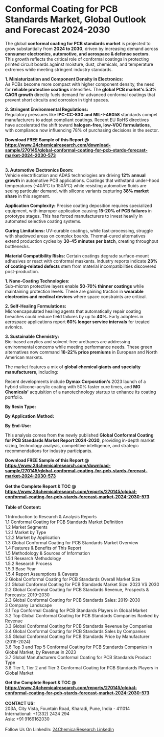 <h1>Conformal Coating for PCB Standards Market, Global Outlook and Forecast 2024-2030</h1><p>The global <strong>conformal coating for PCB standards market</strong> is projected to grow substantially from <strong>2024 to 2030</strong>, driven by increasing demand across <strong>consumer electronics, automotive, and aerospace &amp; defense sectors</strong>. This growth reflects the critical role of conformal coatings in protecting printed circuit boards against moisture, dust, chemicals, and temperature extremes while meeting stringent industry standards.</p><p><strong>1. Miniaturization and Component Density in Electronics:</strong><br>
As PCBs become more compact with higher component density, the need for <strong>reliable protective coatings</strong> intensifies. The <strong>global PCB market's 5.3% CAGR growth</strong> directly fuels demand for advanced conformal coatings that prevent short circuits and corrosion in tight spaces.</p><p><strong>2. Stringent Environmental Regulations:</strong><br>
Regulatory pressures like <strong>IPC-CC-830 and MIL-I-46058</strong> standards compel manufacturers to adopt compliant coatings. Recent EU RoHS directives have accelerated the shift toward <strong>halogen-free, low-VOC formulations</strong>, with compliance now influencing 78% of purchasing decisions in the sector.</p><div><b>Download FREE Sample of this Report @ 
            <a href="https://www.24chemicalresearch.com/download-sample/270145/global-conformal-coating-for-pcb-stards-forecast-market-2024-2030-573">
            https://www.24chemicalresearch.com/download-sample/270145/global-conformal-coating-for-pcb-stards-forecast-market-2024-2030-573</a></b></div><br><p><strong>3. Automotive Electronics Boom:</strong><br>
Vehicle electrification and ADAS technologies are driving <strong>12% annual growth</strong> in automotive PCB applications. Coatings that withstand under-hood temperatures (-40Â°C to 150Â°C) while resisting automotive fluids are seeing particular demand, with silicone variants capturing <strong>38% market share</strong> in this segment.</p><p><strong>Application Complexity:</strong> Precise coating deposition requires specialized equipment, with improper application causing <strong>15-20% of PCB failures</strong> in prototype stages. This has forced manufacturers to invest heavily in automated selective coating systems.</p><p><strong>Curing Limitations:</strong> UV-curable coatings, while fast-processing, struggle with shadowed areas on complex boards. Thermal-cured alternatives extend production cycles by <strong>30-45 minutes per batch</strong>, creating throughput bottlenecks.</p><p><strong>Material Compatibility Risks:</strong> Certain coatings degrade surface-mount adhesives or react with conformal maskants. Industry reports indicate <strong>23% of coating-related defects</strong> stem from material incompatibilities discovered post-production.</p><p><strong>1. Nano-Coating Technologies:</strong><br>
Sub-micron protective layers enable <strong>50-70% thinner coatings</strong> while maintaining protection levels. These are gaining traction in <strong>wearable electronics and medical devices</strong> where space constraints are critical.</p><p><strong>2. Self-Healing Formulations:</strong><br>
Microencapsulated healing agents that automatically repair coating breaches could reduce field failures by up to <strong>40%</strong>. Early adopters in aerospace applications report <strong>60% longer service intervals</strong> for treated avionics.</p><p><strong>3. Sustainable Chemistry:</strong><br>
Bio-based acrylics and solvent-free urethanes are addressing environmental concerns while meeting performance needs. These green alternatives now command <strong>18-22% price premiums</strong> in European and North American markets.</p><p>The market features a mix of <strong>global chemical giants and specialty manufacturers</strong>, including:</p><p>Recent developments include <strong>Dymax Corporation's</strong> 2023 launch of a hybrid silicone-acrylic coating with 50% faster cure times, and <strong>MG Chemicals'</strong> acquisition of a nanotechnology startup to enhance its coating portfolio.</p><p><strong>By Resin Type:</strong></p><p><strong>By Application Method:</strong></p><p><strong>By End-Use:</strong></p><p>This analysis comes from the newly published <strong>Global Conformal Coating for PCB Standards Market Report 2024-2030</strong>, providing in-depth market sizing, technology analysis, competitive intelligence, and strategic recommendations for industry participants.</p><div><b>Download FREE Sample of this Report @ 
            <a href="https://www.24chemicalresearch.com/download-sample/270145/global-conformal-coating-for-pcb-stards-forecast-market-2024-2030-573">
            https://www.24chemicalresearch.com/download-sample/270145/global-conformal-coating-for-pcb-stards-forecast-market-2024-2030-573</a></b></div><br><div><b>Get the Complete Report & TOC @ 
            <a href="https://www.24chemicalresearch.com/reports/270145/global-conformal-coating-for-pcb-stards-forecast-market-2024-2030-573">
            https://www.24chemicalresearch.com/reports/270145/global-conformal-coating-for-pcb-stards-forecast-market-2024-2030-573</a></b></div><br>
            <b>Table of Content:</b><p>1 Introduction to Research & Analysis Reports<br />
    1.1 Conformal Coating for PCB Standards Market Definition<br />
    1.2 Market Segments<br />
        1.2.1 Market by Type<br />
        1.2.2 Market by Application<br />
    1.3 Global Conformal Coating for PCB Standards Market Overview<br />
    1.4 Features & Benefits of This Report<br />
    1.5 Methodology & Sources of Information<br />
        1.5.1 Research Methodology<br />
        1.5.2 Research Process<br />
        1.5.3 Base Year<br />
        1.5.4 Report Assumptions & Caveats<br />
2 Global Conformal Coating for PCB Standards Overall Market Size<br />
    2.1 Global Conformal Coating for PCB Standards Market Size: 2023 VS 2030<br />
    2.2 Global Conformal Coating for PCB Standards Revenue, Prospects & Forecasts: 2019-2030<br />
    2.3 Global Conformal Coating for PCB Standards Sales: 2019-2030<br />
3 Company Landscape<br />
    3.1 Top Conformal Coating for PCB Standards Players in Global Market<br />
    3.2 Top Global Conformal Coating for PCB Standards Companies Ranked by Revenue<br />
    3.3 Global Conformal Coating for PCB Standards Revenue by Companies<br />
    3.4 Global Conformal Coating for PCB Standards Sales by Companies<br />
    3.5 Global Conformal Coating for PCB Standards Price by Manufacturer (2019-2024)<br />
    3.6 Top 3 and Top 5 Conformal Coating for PCB Standards Companies in Global Market, by Revenue in 2023<br />
    3.7 Global Manufacturers Conformal Coating for PCB Standards Product Type<br />
    3.8 Tier 1, Tier 2 and Tier 3 Conformal Coating for PCB Standards Players in Global Market<br />
    </p><div><b>Get the Complete Report & TOC @ 
            <a href="https://www.24chemicalresearch.com/reports/270145/global-conformal-coating-for-pcb-stards-forecast-market-2024-2030-573">
            https://www.24chemicalresearch.com/reports/270145/global-conformal-coating-for-pcb-stards-forecast-market-2024-2030-573</a></b></div><br><b>CONTACT US:</b><br>
            203A, City Vista, Fountain Road, Kharadi, Pune, India - 411014<br>
            International: +1(332) 2424 294<br>
            Asia: +91 9169162030 <br><br>
            Follow Us On LinkedIn: <a href="https://www.linkedin.com/company/24chemicalresearch/">24ChemicalResearch LinkedIn</a>